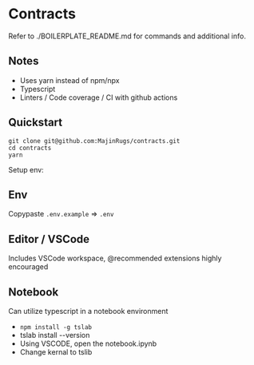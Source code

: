 # Contracts

Refer to ./BOILERPLATE_README.md for commands and additional info.

## Notes

- Uses yarn instead of npm/npx
- Typescript
- Linters / Code coverage / CI with github actions

## Quickstart

```
git clone git@github.com:MajinRugs/contracts.git
cd contracts
yarn
```

Setup env:

## Env

Copypaste `.env.example` => `.env`

## Editor / VSCode

Includes VSCode workspace, @recommended extensions highly encouraged

## Notebook

Can utilize typescript in a notebook environment

- `npm install -g tslab`
- tslab install --version
- Using VSCODE, open the notebook.ipynb
- Change kernal to tslib
